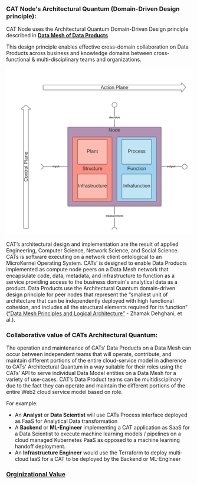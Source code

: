 ### CAT Node's Architectural Quantum (Domain-Driven Design principle):

CAT Node uses the Architectural Quantum Domain-Driven Design principle described in 
[**Data Mesh of Data Products**](https://martinfowler.com/articles/data-mesh-principles.html)

This design principle enables effective cross-domain collaboration on Data Products across business and 
knowledge domains between cross-functional & multi-disciplinary teams and organizations.

![alt_text](../images/CATkernel.jpeg)

CAT’s architectural design and implementation are the result of applied Engineering, Computer Science, Network Science, 
and Social Science. CATs is software executing on a network client ontological to an MicroKernel Operating System. CATs’ 
is designed to enable Data Products implemented as compute node peers on a Data Mesh network that encapsulate code, 
data, metadata, and infrastructure to function as a service providing access to the business domain's analytical data as 
a product. Data Products use the Architectural Quantum domain-driven design principle for peer nodes that represent the 
“smallest unit of architecture that can be independently deployed with high functional cohesion, and includes all the 
structural elements required for its function” 
([“Data Mesh Principles and Logical Architecture”](https://martinfowler.com/articles/data-mesh-principles.html#:~:text=smallest%20unit%20of%20architecture%20that%20can%20be%20independently%20deployed%20with%20high%20functional%20cohesion%2C%20and%20includes%20all%20the%20structural%20elements%20required%20for%20its%20function.) - Zhamak Dehghani, et al.).

### Collaborative value of CATs Architectural Quantum:
The operation and maintenance of CATs’ Data Products on a Data Mesh can occur between independent teams that will 
operate, contribute, and maintain different portions of the entire cloud-service model in adherence to CATs' 
Architectural Quantum in a way suitable for their roles using the CATs’ API to serve individual Data Model entities on a 
Data Mesh for a variety of use-cases. CAT’s Data Product teams can be multidisciplinary due to the fact they can operate 
and maintain the different portions of the entire Web2 cloud service model based on role.

For example:
* An **Analyst** or **Data Scientist** will use CATs Process interface deployed as FaaS for Analytical Data transformation
* A **Backend** or **ML-Engineer** implementing a CAT application as SaaS for a Data Scientist to execute machine 
learning models / pipelines on a cloud managed Kubernetes PaaS as opposed to a machine learning handoff deployment.
* An **Infrastructure Engineer** would use the Terraform to deploy multi-cloud IaaS for a CAT to be deployed by the 
Backend or ML-Engineer

### [**Orginizational Value**](./ORG.md)